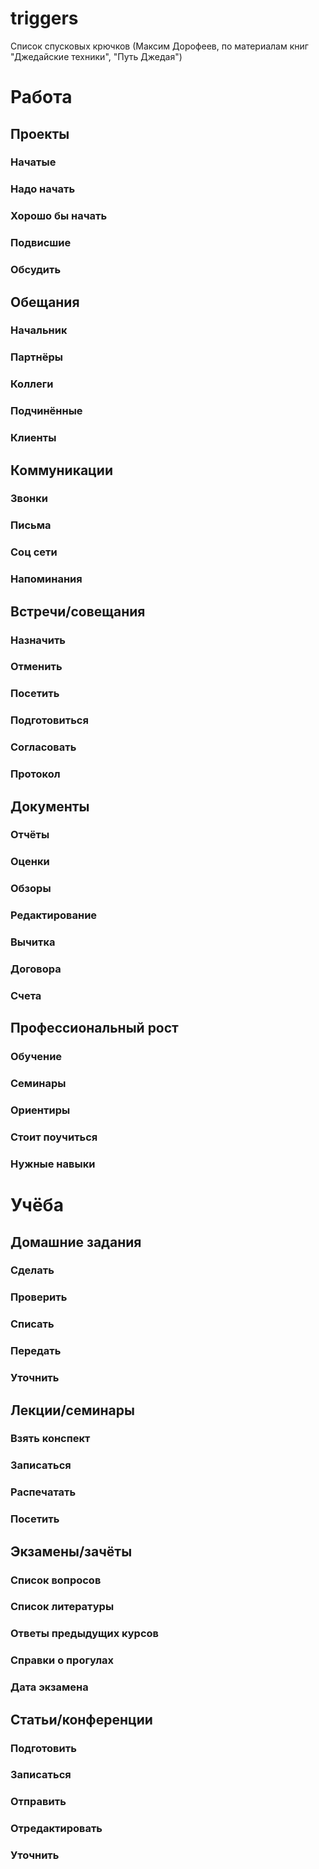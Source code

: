 # triggers
Список спусковых крючков (Максим Дорофеев,  по материалам книг "Джедайские техники", "Путь Джедая")

# Работа
## Проекты
### Начатые
### Надо начать
### Хорошо бы начать
### Подвисшие
### Обсудить

## Обещания
### Начальник
### Партнёры
### Коллеги
### Подчинённые
### Клиенты

## Коммуникации
### Звонки
### Письма
### Соц сети
### Напоминания

## Встречи/совещания
### Назначить
### Отменить
### Посетить
### Подготовиться
### Согласовать
### Протокол

## Документы
### Отчёты
### Оценки
### Обзоры
### Редактирование
### Вычитка
### Договора
### Счета

## Профессиональный рост
### Обучение
### Семинары
### Ориентиры
### Стоит поучиться
### Нужные навыки


# Учёба
## Домашние задания
### Сделать
### Проверить
### Списать
### Передать
### Уточнить

## Лекции/семинары
### Взять конспект
### Записаться
### Распечатать
### Посетить

## Экзамены/зачёты
### Список вопросов
### Список литературы
### Ответы предыдущих курсов
### Справки о прогулах
### Дата экзамена

## Статьи/конференции
### Подготовить
### Записаться
### Отправить
### Отредактировать
### Уточнить


